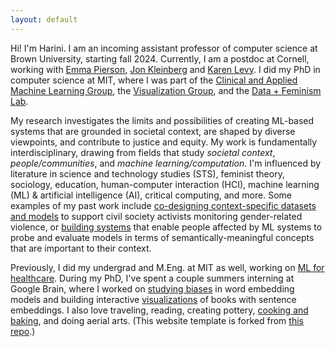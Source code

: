 ```yaml
---
layout: default
---
```


Hi! I'm Harini. I am an incoming assistant professor of computer science at Brown University, starting fall 2024. Currently, I am a postdoc at Cornell, working with [Emma Pierson](https://www.cs.cornell.edu/~emmapierson/), [Jon Kleinberg](https://www.cs.cornell.edu/home/kleinber/) and [Karen Levy](https://www.karen-levy.net/).  I did my PhD in computer science at MIT, where I was part of the [Clinical and Applied Machine Learning Group](https://ddig.csail.mit.edu/), the [Visualization Group](http://vis.csail.mit.edu/), and the [Data + Feminism Lab](https://dataplusfeminism.mit.edu/). 

My research investigates the limits and possibilities of creating ML-based systems that are grounded in societal context, are shaped by diverse viewpoints, and contribute to justice and equity. My work is fundamentally interdisciplinary, drawing from fields that study _societal context_, _people/communities_, and _machine learning/computation_.  I'm influenced by literature in science and technology studies (STS), feminist theory, sociology, education, human-computer interaction (HCI), machine learning (ML) & artificial intelligence (AI), critical computing, and more. Some examples of my past work include [co-designing context-specific datasets and models](https://dl.acm.org/doi/10.1145/3531146.3533132) to support civil society activists monitoring gender-related violence, or [building systems](https://dl.acm.org/doi/10.1145/3544548.3581482) that enable people affected by ML systems to probe and evaluate models in terms of semantically-meaningful concepts that are important to their context.  

Previously, I did my undergrad and M.Eng. at MIT as well, working on [ML for healthcare](http://proceedings.mlr.press/v68/suresh17a/suresh17a.pdf). During my PhD, I've spent a couple summers interning at Google Brain, where I worked on [studying biases](https://arxiv.org/pdf/2011.03395.pdf) in word embedding models and building interactive [visualizations](https://github.com/PAIR-code/book-viz) of books with sentence embeddings. I also love traveling, reading, creating pottery, [cooking and baking](https://www.instagram.com/thebubblesbakery/), and doing aerial arts. (This website template is forked from [this repo](https://github.com/ankitsultana/researcher).)

